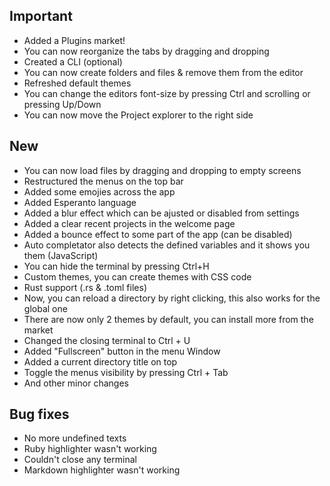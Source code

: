 ## Important

- Added a Plugins market!
- You can now reorganize the tabs by dragging and dropping
- Created a CLI (optional)
- You can now create folders and files & remove them from the editor
- Refreshed default themes
- You can change the editors font-size by pressing Ctrl and scrolling or pressing Up/Down
- You can now move the Project explorer to the right side

## New

- You can now load files by dragging and dropping to empty screens 
- Restructured the menus on the top bar
- Added some emojies across the app
- Added Esperanto language
- Added a blur effect which can be ajusted or disabled from settings
- Added a clear recent projects in the welcome page
- Added a bounce effect to some part of the app (can be disabled)
- Auto completator also detects the defined variables and it shows you them (JavaScript)
- You can hide the terminal by pressing Ctrl+H
- Custom themes, you can create themes with CSS code 
- Rust support (.rs & .toml files)
- Now, you can reload a directory by right clicking, this also works for the global one
- There are now only 2 themes by default, you can install more from the market
- Changed the closing terminal to Ctrl + U
- Added "Fullscreen" button in the menu Window
- Added a current directory title on top
- Toggle the menus visibility by pressing Ctrl + Tab
- And other minor changes

## Bug fixes

- No more undefined texts
- Ruby highlighter wasn't working
- Couldn't close any terminal
- Markdown highlighter wasn't working










